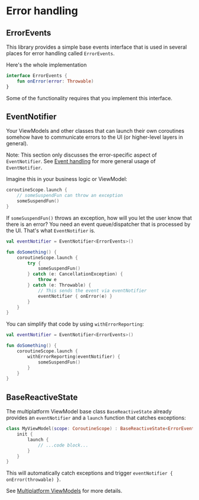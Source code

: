 # Error handling

## ErrorEvents

This library provides a simple base events interface that is used in several places for error handling called `ErrorEvents`.

Here's the whole implementation

```kotlin
interface ErrorEvents {
    fun onError(error: Throwable)
}
```

Some of the functionality requires that you implement this interface.

## EventNotifier

Your ViewModels and other classes that can launch their own coroutines somehow have to communicate errors to the UI (or higher-level layers in general).

Note: This section only discusses the error-specific aspect of `EventNotifier`.
See [Event handling](event-handling.md) for more general usage of `EventNotifier`.

Imagine this in your business logic or ViewModel:

```kotlin
coroutineScope.launch {
    // someSuspendFun can throw an exception
    someSuspendFun()
}
```

If `someSuspendFun()` throws an exception, how will you let the user know that there is an error?
You need an event queue/dispatcher that is processed by the UI.
That's what `EventNotifier` is.

```kotlin
val eventNotifier = EventNotifier<ErrorEvents>()

fun doSomething() {
    coroutineScope.launch {
        try {
            someSuspendFun()
        } catch (e: CancellationException) {
            throw e
        } catch (e: Throwable) {
            // This sends the event via eventNotifier
            eventNotifier { onError(e) }
        }
    }
}
```

You can simplify that code by using `withErrorReporting`:

```kotlin
val eventNotifier = EventNotifier<ErrorEvents>()

fun doSomething() {
    coroutineScope.launch {
        withErrorReporting(eventNotifier) {
            someSuspendFun()
        }
    }
}
```

## BaseReactiveState

The multiplatform ViewModel base class `BaseReactiveState` already provides an `eventNotifier` and a `launch` function that catches exceptions:

```kotlin
class MyViewModel(scope: CoroutineScope) : BaseReactiveState<ErrorEvents>(scope) {
    init {
        launch {
            // ...code block...
        }
    }
}
```

This will automatically catch exceptions and trigger `eventNotifier { onError(throwable) }`.

See [Multiplatform ViewModels](multiplatform-viewmodels.md) for more details.
